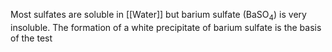 Most sulfates are soluble in [[Water]] but barium sulfate (BaSO<sub>4</sub>) is very insoluble. The formation of a white precipitate of barium sulfate is the basis of the test